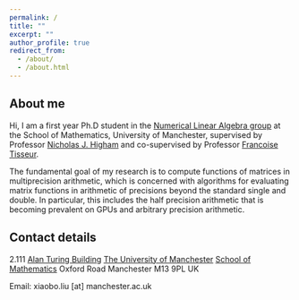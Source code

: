 ```yaml
---
permalink: /
title: ""
excerpt: ""
author_profile: true
redirect_from: 
  - /about/
  - /about.html
---
```

## About me
Hi, I am a first year Ph.D student in the [Numerical Linear Algebra group](https://nla-group.org/) at the School of Mathematics, University of Manchester, supervised by Professor [Nicholas J. Higham](http://www.maths.manchester.ac.uk/~higham/index.php) and co-supervised by Professor [Francoise Tisseur](http://www.maths.manchester.ac.uk/~ftisseur/).

The fundamental goal of my research is to compute functions of matrices in multiprecision arithmetic, which is concerned with algorithms for evaluating matrix functions in arithmetic of precisions beyond the standard single and double. In particular, this includes the half precision arithmetic that is becoming prevalent on GPUs and arbitrary precision arithmetic.

## Contact details

2.111 [Alan Turing Building](http://www.maths.manchester.ac.uk/our-research/facilities/infrastructure/)
[The University of Manchester](https://www.manchester.ac.uk/)
[School of Mathematics](http://www.maths.manchester.ac.uk/)
Oxford Road
Manchester
M13 9PL
UK

Email: xiaobo.liu [at] manchester.ac.uk
